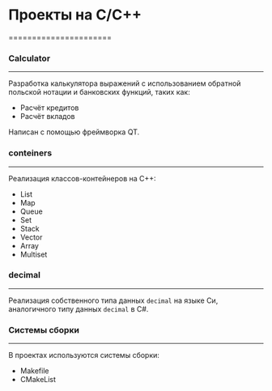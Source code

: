 # Проекты на C/C++
======================

### Calculator
------------------

Разработка калькулятора выражений с использованием обратной польской нотации и банковских функций, таких как:

* Расчёт кредитов
* Расчёт вкладов

Написан с помощью фреймворка QT.

### conteiners
-------------------

Реализация классов-контейнеров на C++:

* List
* Map
* Queue
* Set
* Stack
* Vector
* Array
* Multiset

### decimal
---------------

Реализация собственного типа данных `decimal` на языке Си, аналогичного типу данных `decimal` в C#.



### Системы сборки
------------------

В проектах используются системы сборки:

* Makefile
* CMakeList